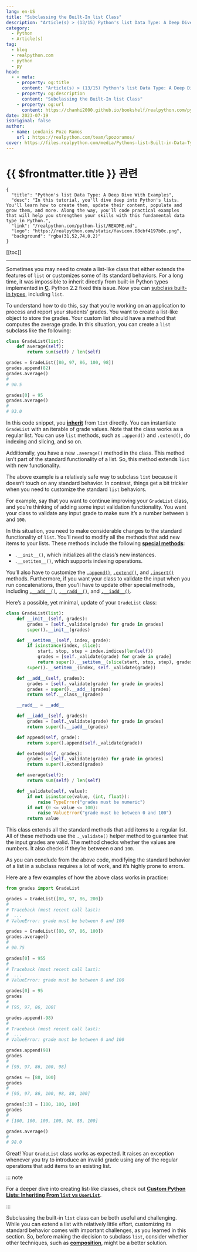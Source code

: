 ```yaml
---
lang: en-US
title: "Subclassing the Built-In list Class"
description: "Article(s) > (13/15) Python's list Data Type: A Deep Dive With Examples"
category:
  - Python
  - Article(s)
tag:
  - blog
  - realpython.com
  - python
  - py
head:
  - - meta:
    - property: og:title
      content: "Article(s) > (13/15) Python's list Data Type: A Deep Dive With Examples"
    - property: og:description
      content: "Subclassing the Built-In list Class"
    - property: og:url
      content: https://chanhi2000.github.io/bookshelf/realpython.com/python-list/subclassing-the-built-in-list-class.html
date: 2023-07-19
isOriginal: false
author:
  - name: Leodanis Pozo Ramos
    url : https://realpython.com/team/lpozoramos/
cover: https://files.realpython.com/media/Pythons-list-Built-in-Data-Type-A-Deep-Dive-With-Examples_Watermarked.1f6291ed72f5.jpg
---
```


# {{ $frontmatter.title }} 관련

```component VPCard
{
  "title": "Python's list Data Type: A Deep Dive With Examples",
  "desc": "In this tutorial, you'll dive deep into Python's lists. You'll learn how to create them, update their content, populate and grow them, and more. Along the way, you'll code practical examples that will help you strengthen your skills with this fundamental data type in Python.",
  "link": "/realpython.com/python-list/README.md",
  "logo": "https://realpython.com/static/favicon.68cbf4197b0c.png",
  "background": "rgba(31,52,74,0.2)"
}
```

[[toc]]

---

<SiteInfo
  name="Python's list Data Type: A Deep Dive With Examples"
  desc="In this tutorial, you'll dive deep into Python's lists. You'll learn how to create them, update their content, populate and grow them, and more. Along the way, you'll code practical examples that will help you strengthen your skills with this fundamental data type in Python."
  url="https://realpython.com/python-list#subclassing-the-built-in-list-class"
  logo="https://realpython.com/static/favicon.68cbf4197b0c.png"
  preview="https://files.realpython.com/media/Pythons-list-Built-in-Data-Type-A-Deep-Dive-With-Examples_Watermarked.1f6291ed72f5.jpg"/>

Sometimes you may need to create a list-like class that either extends the features of `list` or customizes some of its standard behaviors. For a long time, it was impossible to inherit directly from built-in Python types implemented in [**C**](/realpython.com/c-for-python-programmers.md). Python 2.2 fixed this issue. Now you can [<VPIcon icon="fa-brands fa-python"/>subclass built-in types](https://docs.python.org/3/whatsnew/2.2.html#peps-252-and-253-type-and-class-changes), including `list`.

To understand how to do this, say that you’re working on an application to process and report your students’ grades. You want to create a list-like object to store the grades. Your custom list should have a method that computes the average grade. In this situation, you can create a `list` subclass like the following:

```py
class GradeList(list):
    def average(self):
        return sum(self) / len(self)

grades = GradeList([80, 97, 86, 100, 98])
grades.append(82)
grades.average()
#
# 90.5

grades[0] = 95
grades.average()
#
# 93.0
```

In this code snippet, you [**inherit**](/realpython.com/python-classes.md#using-inheritance-and-building-class-hierarchies) from `list` directly. You can instantiate `GradeList` with an iterable of grade values. Note that the class works as a regular list. You can use `list` methods, such as `.append()` and `.extend()`, do indexing and slicing, and so on.

Additionally, you have a new `.average()` method in the class. This method isn’t part of the standard functionality of a list. So, this method extends `list` with new functionality.

The above example is a relatively safe way to subclass `list` because it doesn’t touch on any standard behavior. In contrast, things get a bit trickier when you need to customize the standard `list` behaviors.

For example, say that you want to continue improving your `GradeList` class, and you’re thinking of adding some input validation functionality. You want your class to validate any input grade to make sure it’s a number between `1` and `100`.

In this situation, you need to make considerable changes to the standard functionality of `list`. You’ll need to modify all the methods that add new items to your lists. These methods include the following [**special methods**](/realpython.com/python-classes.md#special-methods-and-protocols):

- `.__init__()`, which initializes all the class’s new instances.
- `.__setitem__()`, which supports indexing operations.

You’ll also have to customize the [`.append()`](/realpython.com/python-list/growing-and-shrinking-lists-dynamically.md#appending-a-single-item-at-once-append), [`.extend()`](/realpython.com/python-list/growing-and-shrinking-lists-dynamically.md#extending-a-list-with-multiple-items-at-once-extend), and [`.insert()`](/realpython.com/python-list/growing-and-shrinking-lists-dynamically.md#inserting-an-item-at-a-given-position-insert) methods. Furthermore, if you want your class to validate the input when you run concatenations, then you’ll have to update other special methods, including [<VPIcon icon="fa-brands fa-python"/>`.__add__()`](https://docs.python.org/3/reference/datamodel.html#object.__add__), [`.__radd__()`](https://docs.python.org/3/reference/datamodel.html#object.__radd__), and [<VPIcon icon="fa-brands fa-python"/>`.__iadd__()`](https://docs.python.org/3/reference/datamodel.html#object.__iadd__).

Here’s a possible, yet minimal, update of your `GradeList` class:

```py :collapsed-lines title="grades.py"
class GradeList(list):
    def __init__(self, grades):
        grades = [self._validate(grade) for grade in grades]
        super().__init__(grades)

    def __setitem__(self, index, grade):
        if isinstance(index, slice):
            start, stop, step = index.indices(len(self))
            grades = [self._validate(grade) for grade in grade]
            return super().__setitem__(slice(start, stop, step), grades)
        super().__setitem__(index, self._validate(grade))

    def __add__(self, grades):
        grades = [self._validate(grade) for grade in grades]
        grades = super().__add__(grades)
        return self.__class__(grades)

    __radd__ = __add__

    def __iadd__(self, grades):
        grades = [self._validate(grade) for grade in grades]
        return super().__iadd__(grades)

    def append(self, grade):
        return super().append(self._validate(grade))

    def extend(self, grades):
        grades = [self._validate(grade) for grade in grades]
        return super().extend(grades)

    def average(self):
        return sum(self) / len(self)

    def _validate(self, value):
        if not isinstance(value, (int, float)):
            raise TypeError("grades must be numeric")
        if not (0 <= value <= 100):
            raise ValueError("grade must be between 0 and 100")
        return value
```

This class extends all the standard methods that add items to a regular list. All of these methods use the `._validate()` helper method to guarantee that the input grades are valid. The method checks whether the values are numbers. It also checks if they’re between `0` and `100`.

As you can conclude from the above code, modifying the standard behavior of a list in a subclass requires a lot of work, and it’s highly prone to errors.

Here are a few examples of how the above class works in practice:

```py :collapsed-lines
from grades import GradeList

grades = GradeList([80, 97, 86, 200])
#
# Traceback (most recent call last):
#  ...
# ValueError: grade must be between 0 and 100

grades = GradeList([80, 97, 86, 100])
grades.average()
#
# 90.75

grades[0] = 955
#
# Traceback (most recent call last):
#  ...
# ValueError: grade must be between 0 and 100

grades[0] = 95
grades
#
# [95, 97, 86, 100]

grades.append(-98)
#
# Traceback (most recent call last):
#  ...
# ValueError: grade must be between 0 and 100

grades.append(98)
grades
#
# [95, 97, 86, 100, 98]

grades += [88, 100]
grades
#
# [95, 97, 86, 100, 98, 88, 100]

grades[:3] = [100, 100, 100]
grades
#
# [100, 100, 100, 100, 98, 88, 100]

grades.average()
#
# 98.0
```

Great! Your `GradeList` class works as expected. It raises an exception whenever you try to introduce an invalid grade using any of the regular operations that add items to an existing list.

::: note

For a deeper dive into creating list-like classes, check out [**Custom Python Lists: Inheriting From `list` vs `UserList`**](/realpython.com/inherit-python-list.md).

:::

Subclassing the built-in `list` class can be both useful and challenging. While you can extend a list with relatively little effort, customizing its standard behavior comes with important challenges, as you learned in this section. So, before making the decision to subclass `list`, consider whether other techniques, such as [**composition**](/realpython.com/python-classes.md#composition), might be a better solution.
